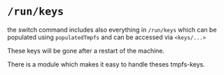 # `/run/keys`

the switch command includes also everything
in `/run/keys` which can be populated using 
`populatedTmpfs` and can be accessed via `<keys/...>`

These keys will be gone after a restart of the machine.

There is a module which makes it easy to handle
theses tmpfs-keys.
